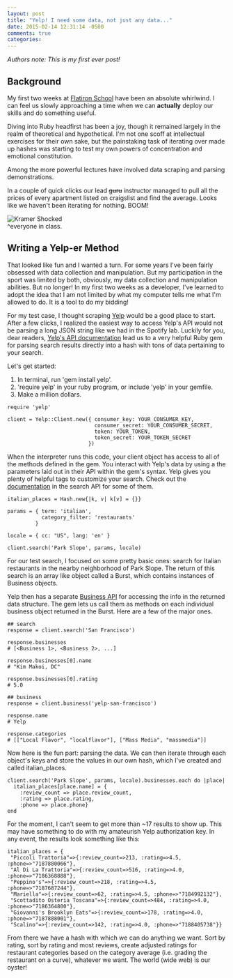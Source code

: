 ```yaml
---
layout: post
title: "Yelp! I need some data, not just any data..."
date: 2015-02-14 12:31:14 -0500
comments: true
categories: 
---
```

*Authors note: This is my first ever post!*

## Background

My first two weeks at [Flatiron School](http://www.flatironschool.com) have been an absolute whirlwind. I can feel us slowly approaching a time when we can **actually** deploy our skills and do something useful. 

Diving into Ruby headfirst has been a joy, though it remained largely in the realm of theoretical and hypothetical. I'm not one scoff at intellectual exercises for their own sake, but the painstaking task of iterating over made up hashes was starting to test my own powers of concentration and emotional constitution. 

Among the more powerful lectures have involved data scraping and parsing demonstrations. 

In a couple of quick clicks our lead <s>guru</s> instructor managed to pull all the prices of every apartment listed on craigslist and find the average. Looks like we haven't been iterating for nothing. BOOM!

![Kramer Shocked](http://media.giphy.com/media/QMcamps7Gzj2g/giphy.gif)
<br>^everyone in class.

## Writing a Yelp-er Method
That looked like fun and I wanted a turn. For some years I've been fairly obsessed with data collection and manipulation. But my participation in the sport was limited by both, obviously, my data collection and manipulation abilities. But no longer! In my first two weeks as a developer, I've learned to adopt the idea that I am not limited by what my computer tells me what I'm allowed to do. It is a tool to do my bidding!

For my test case, I thought scraping [Yelp](http://www.yelp.com) would be a good place to start. After a few clicks, I realized the easiest way to access Yelp's API would not be parsing a long JSON string like we had in the Spotify lab. Luckily for you, dear readers, [Yelp's API documentation](http://www.yelp.com/developers/documentation/v2/overview) lead us to a very helpful Ruby gem for parsing search results directly into a hash with tons of data pertaining to your search.

Let's get started:<br>
1. In terminal, run 'gem install yelp'.<br>
2. 'require yelp' in your ruby program, or include 'yelp' in your gemfile.<br>
3. Make a million dollars. 

```
require 'yelp'
 
client = Yelp::Client.new({ consumer_key: YOUR_CONSUMER_KEY,
                            consumer_secret: YOUR_CONSUMER_SECRET,
                            token: YOUR_TOKEN,
                            token_secret: YOUR_TOKEN_SECRET
                          })
```

When the interpreter runs this code, your client object has access to all of the methods defined in the gem. You interact with Yelp's data by using a the parameters laid out in their API within the gem's syntax. Yelp gives you plenty of helpful tags to customize your search. Check out the [documentation](http://www.yelp.com/developers/documentation/v2/search_api) in the search API for some of them. 

```
italian_places = Hash.new{|k, v| k[v] = {}}
 
params = { term: 'italian',
           category_filter: 'restaurants'
         }
 
locale = { cc: "US", lang: 'en' }

client.search('Park Slope', params, locale)
```
For our test search, I focused on some pretty basic ones: search for Italian restaurants in the nearby neighborhood of Park Slope. The return of this search is an array like object called a Burst, which contains instances of Business objects. 

Yelp then has a separate [Business API](http://www.yelp.com/developers/documentation/v2/business) for accessing the info in the returned data structure. The gem lets us call them as methods on each individual business object returned in the Burst. Here are a few of the major ones.

<!---Business API methods-->
```
## search
response = client.search('San Francisco')
 
response.businesses
# [<Business 1>, <Business 2>, ...]
 
response.businesses[0].name
# "Kim Makoi, DC"
 
response.businesses[0].rating
# 5.0
 
## business
response = client.business('yelp-san-francisco')
 
response.name
# Yelp
 
response.categories
# [["Local Flavor", "localflavor"], ["Mass Media", "massmedia"]]
```

Now here is the fun part: parsing the data. We can then iterate through each object's keys and store the values in our own hash, which I've created and called italian_places. 
```
client.search('Park Slope', params, locale).businesses.each do |place|
  italian_places[place.name] = {
    :review_count => place.review_count, 
    :rating => place.rating, 
    :phone => place.phone}
end
```
For the moment, I can't seem to get more than ~17 results to show up. This may have something to do with my amateurish Yelp authorization key. In any event, 
the results look something like this:

```
italian_places = {
 "Piccoli Trattoria"=>{:review_count=>213, :rating=>4.5, :phone=>"7187880066"},
 "Al Di La Trattoria"=>{:review_count=>516, :rating=>4.0, :phone=>"7186368888"},
 "Peppino's"=>{:review_count=>218, :rating=>4.5, :phone=>"7187687244"},
 "Mariella"=>{:review_count=>62, :rating=>4.5, :phone=>"7184992132"},
 "Scottadito Osteria Toscana"=>{:review_count=>484, :rating=>4.0, :phone=>"7186364800"},
 "Giovanni's Brooklyn Eats"=>{:review_count=>178, :rating=>4.0, :phone=>"7187888001"},
 "Scalino"=>{:review_count=>142, :rating=>4.0, :phone=>"7188405738"}}
```

From there we have a hash with which we can do anything we want. Sort by rating, sort by rating and most reviews, create adjusted ratings for restaurant categories based on the category average (i.e. grading the restaurant on a curve), whatever we want. The world (wide web) is our oyster!


